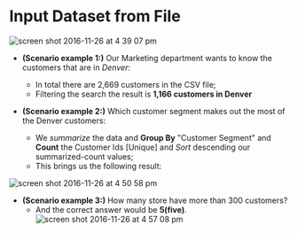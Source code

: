 Input Dataset from File
===

![screen shot 2016-11-26 at 4 39 07 pm](https://cloud.githubusercontent.com/assets/16644017/20638878/e28e5e70-b3f6-11e6-8155-ddb4914d0b69.png)
- **(Scenario example 1:)** Our Marketing department wants to know the customers that are in *Denver*:
  - In total there are 2,669 customers in the CSV file;
  - Filtering the search the result is **1,166 customers in Denver**
  
- **(Scenario example 2:)** Which customer segment makes out the most of the Denver customers:
  - We *summarize* the data and **Group By** "Customer Segment" and **Count** the Customer Ids [Unique] and *Sort* descending our summarized-count values;
  - This brings us the following result:
  
![screen shot 2016-11-26 at 4 50 58 pm](https://cloud.githubusercontent.com/assets/16644017/20638915/b632eb28-b3f8-11e6-8bd2-b65e3d0218fc.png)

- **(Scenario example 3:)** How many store have more than 300 customers?
  - And the correct answer would be **5(five)**.
![screen shot 2016-11-26 at 4 57 08 pm](https://cloud.githubusercontent.com/assets/16644017/20638956/81ba7b9e-b3f9-11e6-8548-51f647758d2c.png)
